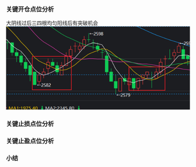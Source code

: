 ### 关键开仓点位分析
大阴线过后三四根均匀阳线后有突破机会
![](images/img-2023-09-20-16-02-34.png)

### 关键止损点位分析

### 关键止盈点位分析

### 小结
